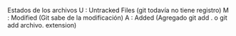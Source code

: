 Estados de los archivos
U : Untracked Files (git todavía no tiene registro)
M : Modified (Git sabe de la modificación)
A : Added (Agregado git add . o git add archivo. extension)
